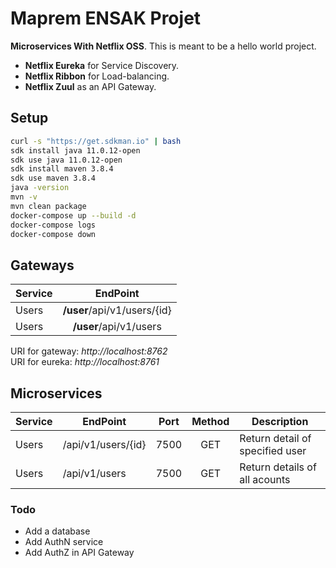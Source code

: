 # Maprem ENSAK Projet

**Microservices With Netflix OSS**. This is meant to be a hello world project.

- **Netflix Eureka** for Service Discovery.
- **Netflix Ribbon** for Load-balancing.
- **Netflix Zuul** as an API Gateway.
 
## Setup

```sh
curl -s "https://get.sdkman.io" | bash
sdk install java 11.0.12-open
sdk use java 11.0.12-open
sdk install maven 3.8.4
sdk use maven 3.8.4 
java -version
mvn -v
mvn clean package
docker-compose up --build -d
docker-compose logs
docker-compose down
```

## Gateways

| Service |          EndPoint           |
| ------- | :-------------------------: |
| Users   | **/user**/api/v1/users/{id} |
| Users   |   **/user**/api/v1/users    |

URI for gateway: *http://localhost:8762*  
URI for eureka: *http://localhost:8761*

## Microservices

| Service | EndPoint           | Port  | Method | Description                     |
| ------- | ------------------ | :---: | :----: | ------------------------------- |
| Users   | /api/v1/users/{id} | 7500  |  GET   | Return detail of specified user |
| Users   | /api/v1/users      | 7500  |  GET   | Return details of all acounts   |

### Todo

- Add a database
- Add AuthN service
- Add AuthZ in API Gateway

